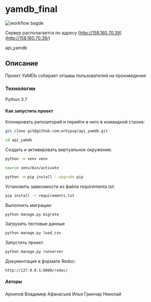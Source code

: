 # yamdb_final 

![workflow bagde](https://github.com/navydragon/yamdb_final/actions/workflows/yamdb_workflow.yml/badge.svg)

Сервер располагается по адресу [http://158.160.70.39] (http://158.160.70.39/)
  
api_yamdb

## Описание

Проект YaMDb собирает отзывы пользователей на произведения

### Технологии

Python 3.7

#### Как запустить проект

Клонировать репозиторий и перейти в него в командной строке:

```bash
git clone git@github.com:arhipvp/api_yamdb.git
```

```bash
cd api_yamdb
```

Cоздать и активировать виртуальное окружение:

```bash
python -m venv venv
```

```bash
source venv/bin/activate
```

```bash
python -m pip install --upgrade pip
```

Установить зависимости из файла requirements.txt:

```bash
pip install -r requirements.txt
```

Выполнить миграции:

```bash
python manage.py migrate
```

Загрузить тестовые данные
```bash
python manage.py load_csv
```

Запустить проект:

```bash
python manage.py runserver
```

Документация в формате Redoc:

```HTTP
http://127.0.0.1:8000/redoc/
```

##### Авторы

Архипов Владимир
Афанасьев Илья
Гринчар Николай
